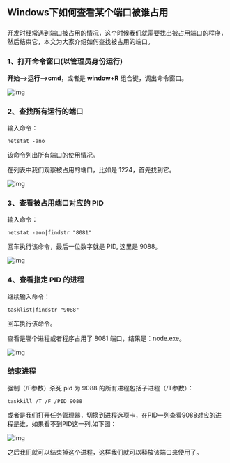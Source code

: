 ## Windows下如何查看某个端口被谁占用

### 

开发时经常遇到端口被占用的情况，这个时候我们就需要找出被占用端口的程序，然后结束它，本文为大家介绍如何查找被占用的端口。

### 1、打开命令窗口(以管理员身份运行)

**开始—->运行—->cmd**，或者是 **window+R** 组合键，调出命令窗口。

![img](https://www.runoob.com/wp-content/uploads/2018/07/1530674518-9279-2159693-04b35d2754f09854.png)

### 2、查找所有运行的端口

输入命令：

```
netstat -ano
```

该命令列出所有端口的使用情况。

在列表中我们观察被占用的端口，比如是 1224，首先找到它。

![img](https://www.runoob.com/wp-content/uploads/2018/07/1530674518-5109-2159693-5342695777bde48d.png)

### 3、查看被占用端口对应的 PID

输入命令：

```
netstat -aon|findstr "8081"
```

回车执行该命令，最后一位数字就是 PID, 这里是 9088。

![img](https://www.runoob.com/wp-content/uploads/2018/07/1530674518-6203-2159693-10d9bae7a6e59b06.png)

### 4、查看指定 PID 的进程

继续输入命令：

```
tasklist|findstr "9088"
```

回车执行该命令。

查看是哪个进程或者程序占用了 8081 端口，结果是：node.exe。

![img](https://www.runoob.com/wp-content/uploads/2018/07/1530674518-3794-2159693-30d1a50103f28cea.png)

### 结束进程

强制（/F参数）杀死 pid 为 9088 的所有进程包括子进程（/T参数）：

```
taskkill /T /F /PID 9088 
```

或者是我们打开任务管理器，切换到进程选项卡，在PID一列查看9088对应的进程是谁，如果看不到PID这一列,如下图：

![img](https://www.runoob.com/wp-content/uploads/2018/07/1530674518-2583-2159693-78c510e9c1023f6e.png)

之后我们就可以结束掉这个进程，这样我们就可以释放该端口来使用了。
